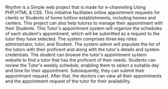 Rhythm is a Simple web project that is made for e-channeling Using PHP,HTML & CSS. This initiative facilitates online appointment requests for clients or Students of home tutition establishments, including homes and centers. This project can also help tutorss to manage their appointment with their Students. This Tutor's appointment system will organize the schedules of each student's appointment, which will be submitted as a request to the tutor they have selected. The system comprises three key roles: administrator, tutor, and Student. The system admin will populate the list of the tutors with their proficent and along with the tutor's details and system credentials. The student can browse the tutor's appointment system website to find a tutor that has the proficent of their needs. Students can review the Tutor's weekly schedule, enabling them to select a suitable day and time for their appointment. Subsequently, they can submit their appointment request. After that, the doctors can view all their appointments and the appointment request of the tutor for their availability.
